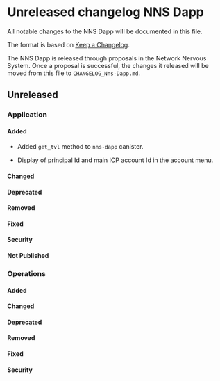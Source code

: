 # Unreleased changelog NNS Dapp

All notable changes to the NNS Dapp will be documented in this file.

The format is based on [Keep a Changelog](https://keepachangelog.com/en/1.0.0/).

The NNS Dapp is released through proposals in the Network Nervous System. Once a
proposal is successful, the changes it released will be moved from this file to
`CHANGELOG_Nns-Dapp.md`.

## Unreleased

### Application

#### Added

- Added `get_tvl` method to `nns-dapp` canister.

- Display of principal Id and main ICP account Id in the account menu.

#### Changed

#### Deprecated

#### Removed

#### Fixed

#### Security

#### Not Published

### Operations

#### Added

#### Changed

#### Deprecated

#### Removed

#### Fixed

#### Security

